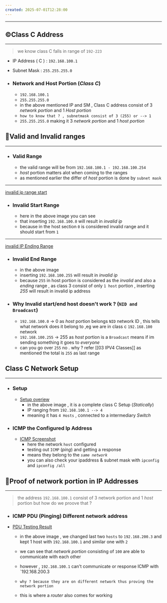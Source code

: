 ```yaml
---
created: 2025-07-01T12:28:00
---
```

----

## ©️Class C Address
----
> we know class C falls in range of `192-223`

* IP Address ( C ) : `192.168.100.1`
* Subnet Mask : `255.255.255.0`

* ### Network and Host Portion (*Class C*)
	* `192.168.100.1`
	* `255.255.255.0`
	* in the above mentioned IP and SM , Class C address consist of 3 *network portion* and 1 *Host portion*
	* `how to know that ? , subnetmask consist of 3 (255) or --> 1`
	* `255.255.255.0` making it 3 *network portion* and 1 *host portion*


## 🤔Valid and Invalid ranges 
---

* ### Valid Range 
	* the valid range will be from `192.168.100.1 - 192.168.100.254`
	* *host* portion matters alot when coming to the ranges 
	* as mentioned earlier the differ of *host* portion is done by `subnet mask`

---

[invalid ip range start](screenshots/class-c/invalid-ip-start.png)

* ### Invalid Start Range
	* here in the above image you can see
	* that inserting `192.168.100.0` will result in *invalid ip*
	* because in the host section `0` is considered invalid range and it should start from `1`
---

[invalid IP Ending Range](screenshots/class-c/invalid-ip-end.png)

* ### Invalid End Range
	* in the above image 
	* inserting `192.168.100.255` will result in *invalid ip*
	* because `255` in host portion is considered as the *invalid* and also a *ending* range , as class 3 consist of only `1 host` portion , inserting *255* will result in invalid ip address


* ### Why Invalid start/end host doesn't work ? (`NID and Broadcast`)
	* `192.168.100.0` -> 0 as *host* portion belongs `NID` network ID , this tells what network does it belong to  ,eg we are in class c `192.168.100` network
	* `192.168.100.255` -> 255 as *host* portion is a `Broadcast` means if im sending something it goes to *everyone*
	* can you go over `255` no . why ? refer [[03 IPV4 Classes]] as mentioned the total is `255` as last range



## Class C Network Setup
---
* ### Setup
	* [Setup overiew](screenshots/class-c/class-c-setup.png)
		* in the above image , it is a complete class C Setup (*Statically*)
		* IP ranging from `192.168.100.1 --> 4`
		* meaning it has `4 Hosts` , connected to a intermediary *Switch* 

* ### ICMP the Configured Ip Address
	* [ICMP Screenshot](screenshots/class-c/class-c-same-network.png)
		* here the network `host` configured 
		* testing out `ICMP` (*ping*) and getting a response
		* means they belong to the *`same network`*
		* you can also check your ipaddress & subnet mask with `ipconfig` and `ipconfig /all`


## 🧾Proof of network portion in IP Addresses
---
> the address `192.168.100.1` consist of 3 network portion and 1 *host* portion but how do we proove that ? 

* ### ICMP PDU (Pinging) Different network address
* [PDU Testing Result](screenshots/class-c/pdu-testing.png)
	* in the above image , we changed last two `hosts` to `192.168.200.3` and kept 1 host with `192.168.100.1` and similar one with `2`
	
	* we can see that *network portion* consisting of `100` are able to communicate with each other
	
	* however , `192.168.100.1` can't communicate or response ICMP with `192.168.200.3
	
	* `why ? because they are on different network thus proving the network portion`
	
	* this is where a *router* also comes for working
